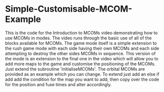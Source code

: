 # Simple-Customisable-MCOM-Example
This is the code for the Introduction to MCOMs video demonstrating how to use MCOMs in modes. 
The video runs through the basic use of all of the blocks available for MCOMs. 
The game mode itself is a simple extension to the rush game mode with each side having their own MCOMs and each side attempting to destroy the other sides MCOMs in sequence. 
This version of the mode is an extension to the final one in the video which will allow you to add more maps to the game
and customise the positioning of the MCOMs.
Just extend the subroutine 'initialiseMCOMs'. The orbital MCOMs are provided as an example which you can change.
To extend just add an else if add add the condition for the map you want to add, then copy over the code for the position and fuse times and alter accordingly.
